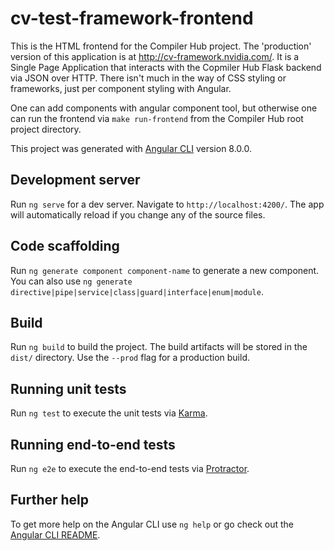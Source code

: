 # cv-test-framework-frontend

This is the HTML frontend for the Compiler Hub project. The 'production' version of this application is
at http://cv-framework.nvidia.com/. It is a Single Page Application that interacts with the Copmiler Hub
Flask backend via JSON over HTTP. There isn't much in the way of CSS styling or frameworks, just per component
styling with Angular.

One can add components with angular component tool, but otherwise one can run the frontend via
`make run-frontend` from the Compiler Hub root project directory.

This project was generated with [Angular CLI](https://github.com/angular/angular-cli) version 8.0.0.

## Development server

Run `ng serve` for a dev server. Navigate to `http://localhost:4200/`. The app will automatically reload if you change any of the source files.

## Code scaffolding

Run `ng generate component component-name` to generate a new component. You can also use `ng generate directive|pipe|service|class|guard|interface|enum|module`.

## Build

Run `ng build` to build the project. The build artifacts will be stored in the `dist/` directory. Use the `--prod` flag for a production build.

## Running unit tests

Run `ng test` to execute the unit tests via [Karma](https://karma-runner.github.io).

## Running end-to-end tests

Run `ng e2e` to execute the end-to-end tests via [Protractor](http://www.protractortest.org/).

## Further help

To get more help on the Angular CLI use `ng help` or go check out the [Angular CLI README](https://github.com/angular/angular-cli/blob/master/README.md).
